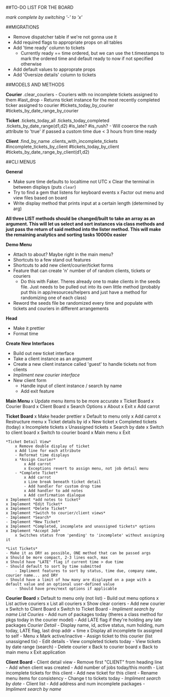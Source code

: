 ##TO-DO LIST FOR THE BOARD

*mark complete by switching '-' to 'x'*

##MIGRATIONS
- Remove dispatcher table if we're not gonna use it
- Add required flags to appropriate props on all tables
- Add 'time ready' column to tickets
	- Currently ready == time ordered, but we can use the t.timestamps to mark the ordered time and default ready to now if not specified otherwise
- Add default values to approprate props
- Add 'Oversize details' column to tickets

##MODELS AND METHODS

**Courier**
	.clear_couriers
		- Couriers with no incomplete tickets assigned to them
	#last_drop
		- Returns ticket instance for the most recently completed ticker assigned to courier
	#tickets_today_by_courier
	#tickets_by_date_range_by_courier

**Ticket**
	.tickets_today_all
	.tickets_today_completed
	.tickets_by_date_range(d1,d2)
	#is_late?
	#is_rush?
		- Will cooerce the rush attribute to 'true' if passed a custom time due < 3 hours from time ready

**Client**
	.find_by_name
	.clients_with_incomplete_tickets
	#incomplete_tickets_by_client
	#tickets_today_by_client
	#tickets_by_date_range_by_client(d1,d2)

##CLI MENUS

**General**
- Make sure time defaults to localtime not UTC
x Clear the terminal in between displays (puts `clear`)
- Try to find a gem that listens for keyboard events
x Factor out menu and view files based on board
- Write display method that prints input at a certain length (determined by arg)

**All three LIST methods should be changed/built to take an array as an argument. This will let us select and sort instances via class methods and just pass the return of said method into the lister method. This will make the remaining analytics and sorting tasks 10000x easier**

**Demo Menu**
- Attach to about? Maybe right in the main menu?
- Shortcuts to a few stand out features
- Shortcuts to add new client/courier/ticket forms
- Feature that can create 'n' number of of random clients, tickets or couriers
	- Do this with Faker. Theres already one to make clients in the seeds file. Just needs to be pulled out into its own little method (probably put this in app/resources/helpers and just have a method for randomizing one of each class)
- Reword the seeds file be randomized every time and populate with tickets and couriers in different arrangements

**Head**
- Make it prettier
- Format time

**Create New Interfaces**
- Build out new ticket interface
 - Take a client instance as an argument
 - Create a new client instance called 'guest' to handle tickets not from clients
- *Impliment new courier interface*
- New client form
	- Handle input of client instance / search by name
	- Add exit feature

**Main Menu**
x Update menu items to be more accurate
	x Ticket Board
	x Courier Board
	x Client Board
	x Search Options
	x About
	x Exit
x Add carrot

**Ticket Board**
x Make header prettier
x Default to menu only
x Add carrot
x Restructure menu
	x Ticket details by id
	x New ticket
	x Completed tickets (today)
	x Incomplete tickets
	x Unassigned tickets
	x Search by date
	x Switch to client board
	x Switch to courier board
	x Main menu
	x Exit

	*Ticket Detail View*
		x Remove double display of ticket
		x Add line for each attribute
		- Reformat time displays
		x *Assign Courier*
			x Add carrot
			x Exceptions revert to assign menu, not job detail menu
		- *Complete Ticket*
			x Add carrot
			x Line break beneath ticket detail
			- Add handler for custom drop time
			x Add handler to add notes
			x Add confirmation dialogue
	x Implement *add notes to ticket*
	x Implement *Edit Ticket*
	x Implement *Delete Ticket*
	x Implement *Switch to courier/client views*
	- Implement *Search*
	- Implement *New Ticket*
	x Implement *Completed, incomplete and unassigned tickets* options
	x Implement *Accept Job*
		x Switches status from 'pending' to 'incomplete' without assigning it

	*List Tickets*
	- Make it as DRY as possible, ONE method that can be passed args
	x Should be more compact, 2-3 lines each, max
	x Should have "LATE" flag if current time > due time
	- Should default to sort by time submitted
		- Impliment features to sort by status, time due, company name, courier name... and DRY
	- Should have a limit of how many are displayed on a page with a default value and an optional user-defined value
		- Should have prev/next options if applicable

**Courier Board**
	x Default to menu only (not list)
	- Build out menu options
		x List active couriers
		x List all couriers
		x Show clear coriers
		- Add new courier
		x Switch to Client Board
		x Switch to Ticket Board
		- *Impliment search by name*
	*List Couries*
		- Add num of packages today (theres a class method for pkgs today in the courier model)
		- Add LATE flag if they're holding any late packages
	*Courier Detail*
		- Display name, id, active status, num holding, num today, LATE flag, last drop addr + time
		x Display all incomplete tix assigned to self
		- Menu
			x Mark active/inactive
			- Assign ticket to this courier (list unassigned tix)
			- Edit details
			- View completed tickets today
			- View tickets by date range (search)
			- Delete courier
			x Back to courier board
			x Back to main menu
			x Exit application

**Client Board**
	- Client detail view
		- Remove first "CLIENT" from heading line
		- Add when client was created
		- Add number of jobs today/this month
		- List incomplete tickets for this client
		- Add new ticket for this client
		- Rename menu items for consistency
			- Change t to tickets today
			- *Impliment search by date*
	- Client list
		- Add address and num incomplete packages
	- *Impliment search by name*
